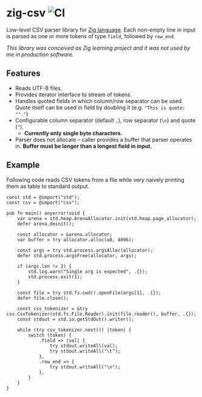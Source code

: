 # zig-csv ![CI](https://github.com/beho/zig-csv/workflows/CI/badge.svg)

Low-level CSV parser library for [Zig language](https://github.com/ziglang/zig). Each non-empty line in input is parsed as one or more tokens of type `field`, followed by `row_end`.

*This library was conceived as Zig learning project and it was not used by me in production software.*

## Features

- Reads UTF-8 files.
- Provides iterator interface to stream of tokens. 
- Handles quoted fields in which column/row separator can be used. Quote itself can be used in field by doubling it (e.g. `"This is quote: ""."`)
- Configurable column separator (default `,`), row separator (`\n`) and quote (`"`). 
    - **Currently only single byte characters.**
- Parser does not allocate – caller provides a buffer that parser operates in. **Buffer must be longer than a longest field in input.**

## Example

Following code reads CSV tokens from a file while very naively printing them as table to standard output. 

```zig
const std = @import("std");
const csv = @import("csv");

pub fn main() anyerror!void {
    var arena = std.heap.ArenaAllocator.init(std.heap.page_allocator);
    defer arena.deinit();

    const allocator = &arena.allocator;
    var buffer = try allocator.alloc(u8, 4096);

    const args = try std.process.argsAlloc(allocator);
    defer std.process.argsFree(allocator, args);

    if (args.len != 2) {
        std.log.warn("Single arg is expected", .{});
        std.process.exit(1);
    }

    const file = try std.fs.cwd().openFile(args[1], .{});
    defer file.close();

    const csv_tokenizer = &try csv.CsvTokenizer(std.fs.File.Reader).init(file.reader(), buffer, .{});
    const stdout = std.io.getStdOut().writer();

    while (try csv_tokenizer.next()) |token| {
        switch (token) {
            .field => |val| {
                try stdout.writeAll(val);
                try stdout.writeAll("\t");
            },
            .row_end => {
                try stdout.writeAll("\n");
            },
        }
    }
}
```

